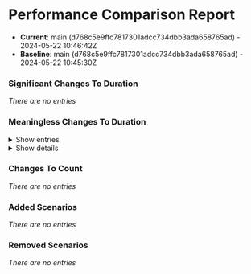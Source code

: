 # Performance Comparison Report

 - **Current**: main (d768c5e9ffc7817301adcc734dbb3ada658765ad) - 2024-05-22 10:46:42Z
 - **Baseline**: main (d768c5e9ffc7817301adcc734dbb3ada658765ad) - 2024-05-22 10:45:30Z

### Significant Changes To Duration

*There are no entries*


### Meaningless Changes To Duration

<details>
<summary>Show entries</summary>

| Name                    | Type   | Duration                                | Count  |
| ----------------------- | ------ | --------------------------------------- | ------ |
| Flatlist 렌더링 최적화 전,후 비교 | render | 33.6 ms → 18.8 ms (-14.8 ms, -44.0%) 🟢 | 2 → 2  |
</details>


<details>
<summary>Show details</summary>

| Name                    | Type   | Duration                                                                                                                                                                                                                                  | Count                                                                                                                                                                             |
| ----------------------- | ------ | ----------------------------------------------------------------------------------------------------------------------------------------------------------------------------------------------------------------------------------------- | --------------------------------------------------------------------------------------------------------------------------------------------------------------------------------- |
| Flatlist 렌더링 최적화 전,후 비교 | render | **Baseline**<br/>Mean: 33.6 ms<br/>Stdev: 23.2 ms (68.9%)<br/>Runs: 24 23 21 27 34 43 24 25 24 21 23 122 56 51 36 24 23 21 21 29<br/><br/>**Current**<br/>Mean: 18.8 ms<br/>Stdev: 2.6 ms (13.9%)<br/>Runs: 15 17 19 21 20 18 16 18 20 24 | **Baseline**<br/>Mean: 2<br/>Stdev: 0 (0.0%)<br/>Runs: 2 2 2 2 2 2 2 2 2 2 2 2 2 2 2 2 2 2 2 2<br/><br/>**Current**<br/>Mean: 2<br/>Stdev: 0 (0.0%)<br/>Runs: 2 2 2 2 2 2 2 2 2 2 |
</details>



### Changes To Count

*There are no entries*


### Added Scenarios

*There are no entries*


### Removed Scenarios

*There are no entries*

